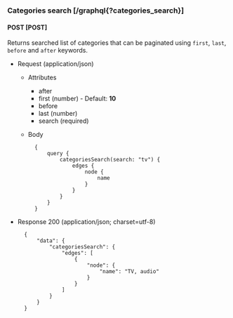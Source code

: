 ### Categories search [/graphql{?categories_search}]

#### POST [POST]

Returns searched list of categories that can be paginated using `first`, `last`, `before` and `after` keywords.

- Request (application/json)

    - Attributes
  
        - after
        - first (number) - Default: **10**
        - before
        - last (number)
        - search (required)
      
    - Body

            {
                query {
                    categoriesSearch(search: "tv") {
                        edges {
                            node {
                                name
                            }
                        }
                    }
                }
            }

- Response 200 (application/json; charset=utf-8)

        {
            "data": {
                "categoriesSearch": {
                    "edges": [
                        {
                            "node": {
                                "name": "TV, audio"
                            }
                        }
                    ]
                }
            }
        }
